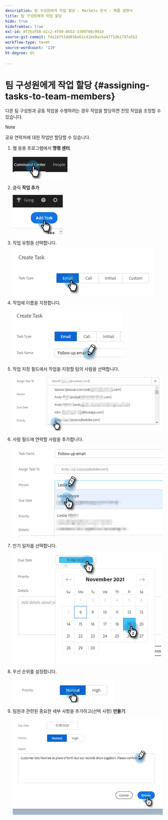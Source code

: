 ```yaml
---
description: 팀 구성원에게 작업 할당 - Marketo 문서 - 제품 설명서
title: 팀 구성원에게 작업 할당
hide: true
hidefromtoc: true
exl-id: 8f35afb8-d1c2-4f09-8653-3309f08c991d
source-git-commit: fda1bf51d4016a61c41be9acba4771db1797a552
workflow-type: tm+mt
source-wordcount: '119'
ht-degree: 0%

---
```


# 팀 구성원에게 작업 할당 {#assigning-tasks-to-team-members}

다른 팀 구성원과 공동 작업을 수행하려는 경우 작업을 할당하면 전망 작업을 조정할 수 있습니다.

>[!NOTE]
>
>공유 연락처에 대한 작업만 할당할 수 있습니다.

1. 웹 응용 프로그램에서 **명령 센터**.

   ![](assets/assigning-tasks-to-team-members-1.png)

1. 클릭 **작업 추가**.

   ![](assets/assigning-tasks-to-team-members-2.png)

1. 작업 유형을 선택합니다.

   ![](assets/assigning-tasks-to-team-members-3.png)

1. 작업에 이름을 지정합니다.

   ![](assets/assigning-tasks-to-team-members-4.png)

1. 작업 지정 필드에서 작업을 지정할 팀의 사람을 선택합니다.

   ![](assets/assigning-tasks-to-team-members-5.png)

1. 사람 필드에 연락할 사람을 추가합니다.

   ![](assets/assigning-tasks-to-team-members-6.png)

1. 만기 일자를 선택합니다.

   ![](assets/assigning-tasks-to-team-members-7.png)

1. 우선 순위를 설정합니다.

   ![](assets/assigning-tasks-to-team-members-8.png)

1. 팀원과 관련된 중요한 세부 사항을 추가하고(선택 사항) **만들기**.

   ![](assets/assigning-tasks-to-team-members-9.png)
